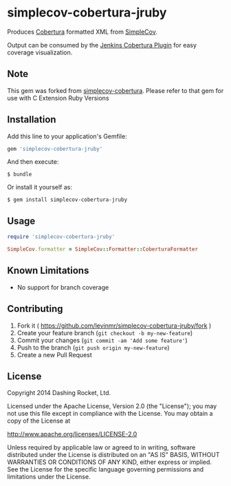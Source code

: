 # simplecov-cobertura-jruby

Produces [Cobertura](http://cobertura.sourceforge.net/) formatted XML from [SimpleCov](https://github.com/colszowka/simplecov).

Output can be consumed by the [Jenkins Cobertura Plugin](https://wiki.jenkins-ci.org/display/JENKINS/Cobertura+Plugin) for easy
coverage visualization.

## Note

This gem was forked from [simplecov-cobertura](https://github.com/dashingrocket/simplecov-cobertura).  Please refer to that gem for use with C Extension Ruby Versions

## Installation

Add this line to your application's Gemfile:

```ruby
gem 'simplecov-cobertura-jruby'
```

And then execute:

    $ bundle

Or install it yourself as:

    $ gem install simplecov-cobertura-jruby

## Usage

```ruby
require 'simplecov-cobertura-jruby'

SimpleCov.formatter = SimpleCov::Formatter::CoberturaFormatter
```

## Known Limitations
* No support for branch coverage

## Contributing

1. Fork it ( https://github.com/levinmr/simplecov-cobertura-jruby/fork )
2. Create your feature branch (`git checkout -b my-new-feature`)
3. Commit your changes (`git commit -am 'Add some feature'`)
4. Push to the branch (`git push origin my-new-feature`)
5. Create a new Pull Request

## License
Copyright 2014 Dashing Rocket, Ltd.

Licensed under the Apache License, Version 2.0 (the "License");
you may not use this file except in compliance with the License.
You may obtain a copy of the License at

http://www.apache.org/licenses/LICENSE-2.0

Unless required by applicable law or agreed to in writing, software
distributed under the License is distributed on an "AS IS" BASIS,
WITHOUT WARRANTIES OR CONDITIONS OF ANY KIND, either express or implied.
See the License for the specific language governing permissions and
limitations under the License.
